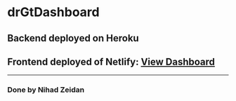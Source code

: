 # drGtDashboard

## Backend deployed on Heroku

## Frontend deployed of Netlify: [View Dashboard](https://dr-gt.netlify.app/)

---
### Done by Nihad Zeidan